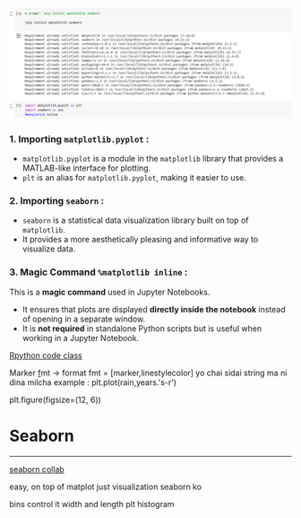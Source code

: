 ![1738633132144](image/rpython/1738633132144.png)

### 1.  **Importing `matplotlib.pyplot`** :

* `matplotlib.pyplot` is a module in the `matplotlib` library that provides a MATLAB-like interface for plotting.
* `plt` is an alias for `matplotlib.pyplot`, making it easier to use.

### 2.  **Importing `seaborn`** :

* `seaborn` is a statistical data visualization library built on top of `matplotlib`.
* It provides a more aesthetically pleasing and informative way to visualize data.

### 3.  **Magic Command `%matplotlib inline`** :

This is a **magic command** used in Jupyter Notebooks.

* It ensures that plots are displayed **directly inside the notebook** instead of opening in a separate window.
* It is **not required** in standalone Python scripts but is useful when working in a Jupyter Notebook.

[Rpython code class
](https://colab.research.google.com/drive/1aLAB3uosFZtiatiP9G9LJdZw1EjWI6Wr#scrollTo=aFri6UmKp33w "click on me")

Marker
[f](https://colab.research.google.com/drive/1aLAB3uosFZtiatiP9G9LJdZw1EjWI6Wr#scrollTo=aFri6UmKp33w "click on me")mt -> format
fmt = [marker,linestylecolor]
yo chai sidai string ma ni dina milcha
example : plt.plot(rain,years.'s-r')

plt.figure(figsize=(12, 6))

# Seaborn

---

[seaborn collab](https://colab.research.google.com/drive/12_LSWDdaWMNddYuIlgEkFXFhV4-zeaay#scrollTo=NHiP3vBkvaXd "clcik me")

easy, on top of matplot
just visualization seaborn ko

bins control it width and length
plt histogram
